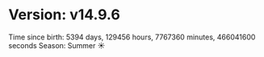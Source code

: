 # Version: v14.9.6
Time since birth: 5394 days, 129456 hours, 7767360 minutes, 466041600 seconds
Season: Summer ☀️
